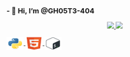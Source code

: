 ### - 👋 Hi, I’m @GH05T3-404

<div align="center">
  <a href="https://github.com/GH05T3-404">
  <img height="180em" src="https://github-readme-stats.vercel.app/api?username=GH05T3-404&show_icons=true&theme=darck&include_all_commits=true&count_private=true"/>
  <img height="180em" src="https://github-readme-stats.vercel.app/api/top-langs/?username=GH05T3-404&layout=compact&langs_count=7&theme=darck"/>
</div>
<div style="display: inline_block"><br>
  <img align="center" alt="Ghost-Python" height="30" width="40" src="https://raw.githubusercontent.com/devicons/devicon/master/icons/python/python-original.svg">
  <img align="center" alt="Ghost-Html5" height="30" width="40" src="https://raw.githubusercontent.com/devicons/devicon/master/icons/html5/html5-original.svg">
  <img align="center" alt="Ghost-Bash" height="30" width="40" src="https://raw.githubusercontent.com/devicons/devicon/master/icons/bash/bash-original.svg">
</div>
